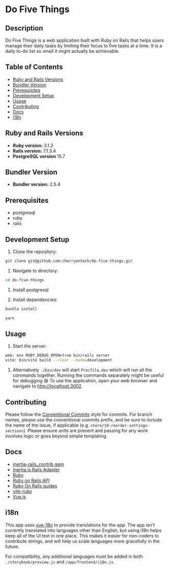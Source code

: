 # Do Five Things

## Description

Do Five Things is a web application built with Ruby on Rails that helps users manage their daily tasks by limiting their focus to five tasks at a time. It is a daily to-do list so small it might actually be achievable.

## Table of Contents

- [Ruby and Rails Versions](#ruby-and-rails-versions)
- [Bundler Version](#bundler-version)
- [Prerequisites](#prerequisites)
- [Development Setup](#development-setup)
- [Usage](#usage)
- [Contributing](#contributing)
- [Docs](#docs)
- [i18n](#i18n)

## Ruby and Rails Versions

- **Ruby version:** 3.1.2
- **Rails version:** 7.1.3.4
- **PostgreSQL version** 15.7

## Bundler Version

- **Bundler version:** 2.5.4

## Prerequisites

- postgresql
- ruby
- rails

## Development Setup

1. Clone the repository:

  ```bash
  git clone git@github.com:cherryontech/do-five-things.git
  ```

1. Navigate to directory:

  ```bash
  cd do-five-things
  ```

1. Install postgresql

1. Install dependencies:

  ```bash
  bundle install
  ```

  ```bash
  yarn
  ```

## Usage

1. Start the server:

  ```bash
  web: env RUBY_DEBUG_OPEN=true bin/rails server
  vite: bin/vite build --clear --mode=development
  ```

1. Alternatively `./bin/dev` will start `Procfile.dev` which will run all the commands together.
Running the commands separately might be useful for debugging 😅
To use the application, open your web browser and navigate to <http://localhost:3002>.

## Contributing

Please follow the [Conventional Commits](https://www.conventionalcommits.org/en/v1.0.0/) style for commits.
For branch names, please use the conventional commits prefix, and be sure to include the name of the issue, if applicable (e.g. `chore/19-reorder-settings-sections`).
Please ensure units are present and passing for any work involves logic or goes beyond simple templating.

## Docs

- [inertia-rails_contrib gem](https://inertia-rails.netlify.app/guide/)
- [Inertia.js Rails Adapter](https://github.com/inertiajs/inertia-rails)
- [Ruby](https://www.ruby-lang.org/en/documentation/)
- [Ruby on Rails API](https://api.rubyonrails.org/)
- [Ruby On Rails guides](https://guides.rubyonrails.org/)
- [vite-ruby](https://vite-ruby.netlify.app/)
- [Vue.js](https://vuejs.org/)

## i18n

This app uses [vue-18n](https://vue-i18n.intlify.dev/) to provide translations for the app.
The app isn't currently translated into languages other than English, but using i18n helps keep all of the UI text in one place. This makes it easier for non-coders to contribute strings, and will help us scale languages more gracefully in the future.

For compatibility, any additional languages must be added in both `./storybook/preview.js` and `/app/frontend/i18n.js`.
